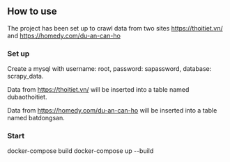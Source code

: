 ## How to use
The project has been set up to crawl data from two sites https://thoitiet.vn/ and https://homedy.com/du-an-can-ho

### Set up
Create a mysql with username: root, password: sapassword, database: scrapy_data.

Data from https://thoitiet.vn/ will be inserted into a table named dubaothoitiet.

Data from https://homedy.com/du-an-can-ho will be inserted into a table named batdongsan.

### Start
docker-compose build
docker-compose up --build
